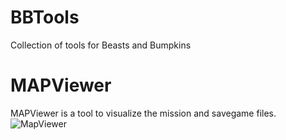 # BBTools
Collection of tools for Beasts and Bumpkins

# MAPViewer
MAPViewer is a tool to visualize the mission and savegame files.
![MapViewer](https://i.imgur.com/WBHi4vQ.png)
